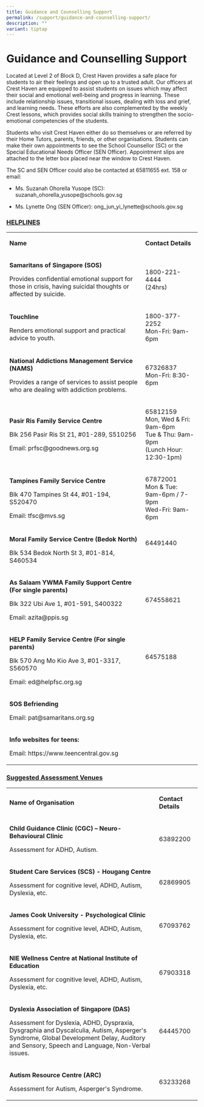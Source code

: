 ```yaml
---
title: Guidance and Counselling Support
permalink: /support/guidance-and-counselling-support/
description: ""
variant: tiptap
---
```

<h1>Guidance and Counselling Support</h1>
<p>Located at Level 2 of Block D, Crest Haven provides a safe place for students
to air their feelings and open up to a trusted adult. Our officers at Crest
Haven are equipped to assist students on issues which may affect their
social and emotional well-being and progress in learning. These include
relationship issues, transitional issues, dealing with loss and grief,
and learning needs. These efforts are also complemented by the weekly Crest
lessons, which provides social skills training to strengthen the socio-emotional
competencies of the students.</p>
<p>Students who visit Crest Haven either do so themselves or are referred
by their Home Tutors, parents, friends, or other organisations. Students
can make their own appointments to see the School Counsellor (SC) or the
Special Educational Needs Officer (SEN Officer). Appointment slips are
attached to the letter box placed near the window to Crest Haven.</p>
<p>The SC and SEN Officer could also be contacted at 65811655 ext. 158 or
email:</p>
<ul data-tight="true" class="tight">
<li>
<p>Ms. Suzanah Ohorella Yusope (SC): suzanah_ohorella_yusope@schools.gov.sg</p>
</li>
<li>
<p>Ms. Lynette Ong (SEN Officer): ong_jun_yi_lynette@schools.gov.sg</p>
</li>
</ul>
<h3><strong><u>HELPLINES</u></strong></h3>
<table style="minWidth: 50px">
<colgroup>
<col>
<col>
</colgroup>
<tbody>
<tr>
<td rowspan="1" colspan="1">
<p><strong>Name</strong>
</p>
</td>
<td rowspan="1" colspan="1">
<p><strong>Contact Details</strong>
</p>
</td>
</tr>
<tr>
<td rowspan="1" colspan="1">
<p><strong>Samaritans of Singapore (SOS)</strong>
</p>
<p>Provides confidential emotional support for those in crisis, having suicidal
thoughts or affected by suicide.</p>
</td>
<td rowspan="1" colspan="1">
<p>1800-221-4444
<br>(24hrs)</p>
</td>
</tr>
<tr>
<td rowspan="1" colspan="1">
<p><strong>Touchline</strong>
</p>
<p>Renders emotional support and practical advice to youth.</p>
</td>
<td rowspan="1" colspan="1">
<p>1800-377-2252
<br>Mon-Fri: 9am-6pm</p>
</td>
</tr>
<tr>
<td rowspan="1" colspan="1">
<p><strong>National Addictions Management Service (NAMS)</strong>
</p>
<p>Provides a range of services to assist people who are dealing with addiction
problems.&nbsp;</p>
</td>
<td rowspan="1" colspan="1">
<p>67326837
<br>Mon-Fri: 8:30-6pm</p>
</td>
</tr>
<tr>
<td rowspan="1" colspan="1">
<p><strong>Pasir Ris Family Service Centre</strong>
</p>
<p>Blk 256 Pasir Ris St 21, #01-289, S510256</p>
<p>Email: <a rel="noopener noreferrer nofollow" target="_blank">prfsc@goodnews.org.sg</a>
</p>
</td>
<td rowspan="1" colspan="1">
<p>65812159
<br>Mon, Wed &amp; Fri: 9am-6pm
<br>Tue &amp; Thu: 9am-9pm
<br>(Lunch Hour: 12:30-1pm)</p>
</td>
</tr>
<tr>
<td rowspan="1" colspan="1">
<p><strong>Tampines Family Service Centre</strong>
</p>
<p>Blk 470 Tampines St 44, #01-194, S520470</p>
<p>Email: <a rel="noopener noreferrer nofollow" target="_blank">tfsc@mvs.sg</a>
</p>
</td>
<td rowspan="1" colspan="1">
<p>67872001
<br>Mon &amp; Tue: 9am-6pm / 7-9pm
<br>Wed-Fri: 9am-6pm</p>
</td>
</tr>
<tr>
<td rowspan="1" colspan="1">
<p><strong>Moral Family Service Centre (Bedok North)</strong>
</p>
<p>Blk 534 Bedok North St 3, #01-814, S460534</p>
</td>
<td rowspan="1" colspan="1">
<p>64491440</p>
<p>&nbsp;</p>
</td>
</tr>
<tr>
<td rowspan="1" colspan="1">
<p><strong>As Salaam YWMA Family Support Centre (For single parents)</strong>
</p>
<p>Blk 322 Ubi Ave 1, #01-591, S400322</p>
<p>Email: <a rel="noopener noreferrer nofollow" target="_blank">azita@ppis.sg</a>
</p>
</td>
<td rowspan="1" colspan="1">
<p>674558621</p>
</td>
</tr>
<tr>
<td rowspan="1" colspan="1">
<p><strong>HELP Family Service Centre (For single parents)</strong>
</p>
<p>Blk 570 Ang Mo Kio Ave 3, #01-3317, S560570</p>
<p>Email: <a rel="noopener noreferrer nofollow" target="_blank">ed@helpfsc.org.sg</a>
</p>
</td>
<td rowspan="1" colspan="1">
<p>64575188
<br>
<br>
</p>
</td>
</tr>
<tr>
<td rowspan="1" colspan="2">
<p><strong>SOS Befriending</strong>
</p>
<p>Email: <a rel="noopener noreferrer nofollow" target="_blank">pat@samaritans.org.sg</a>
</p>
</td>
</tr>
<tr>
<td rowspan="1" colspan="2">
<p><strong>Info websites for teens:</strong>
</p>
<p>Email: <a rel="noopener noreferrer nofollow" target="_blank">https://www.teencentral.gov.sg</a>
</p>
</td>
</tr>
</tbody>
</table>
<h3><strong><u>Suggested Assessment Venues</u></strong></h3>
<table style="minWidth: 50px">
<colgroup>
<col>
<col>
</colgroup>
<tbody>
<tr>
<td rowspan="1" colspan="1">
<p><strong>Name of Organisation</strong>
</p>
</td>
<td rowspan="1" colspan="1">
<p><strong>Contact Details</strong>
</p>
</td>
</tr>
<tr>
<td rowspan="1" colspan="1">
<p><strong>Child Guidance Clinic (CGC) – Neuro-Behavioural Clinic</strong>
</p>
<p>Assessment for ADHD, Autism.</p>
</td>
<td rowspan="1" colspan="1">
<p>63892200</p>
</td>
</tr>
<tr>
<td rowspan="1" colspan="1">
<p><strong>Student Care Services (SCS) - Hougang Centre</strong>
</p>
<p>Assessment for cognitive level, ADHD, Autism, Dyslexia, etc.</p>
</td>
<td rowspan="1" colspan="1">
<p>62869905</p>
</td>
</tr>
<tr>
<td rowspan="1" colspan="1">
<p><strong>James Cook University - Psychological Clinic</strong>
</p>
<p>Assessment for cognitive level, ADHD, Autism, Dyslexia, etc.</p>
</td>
<td rowspan="1" colspan="1">
<p>67093762&nbsp;</p>
</td>
</tr>
<tr>
<td rowspan="1" colspan="1">
<p><strong>NIE Wellness Centre at National Institute of Education</strong>
</p>
<p>Assessment for cognitive level, ADHD, Autism, Dyslexia, etc.</p>
</td>
<td rowspan="1" colspan="1">
<p>67903318</p>
</td>
</tr>
<tr>
<td rowspan="1" colspan="1">
<p><strong>Dyslexia Association of Singapore (DAS)</strong>
</p>
<p>Assessment for Dyslexia, ADHD, Dyspraxia, Dysgraphia and Dyscalculia,
Autism, Asperger's Syndrome, Global Development Delay, Auditory and Sensory,
Speech and Language, Non-Verbal issues.</p>
</td>
<td rowspan="1" colspan="1">
<p>64445700</p>
</td>
</tr>
<tr>
<td rowspan="1" colspan="1">
<p><strong>Autism Resource Centre (ARC)</strong>
</p>
<p>Assessment for Autism, Asperger's Syndrome.</p>
</td>
<td rowspan="1" colspan="1">
<p>63233268</p>
</td>
</tr>
</tbody>
</table>
<p></p>